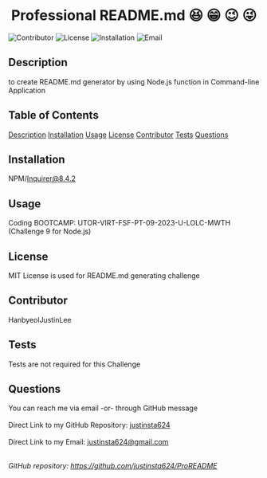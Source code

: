 
  <h1 align="center">Professional README.md 😆 😁 😉 😜 </h1>
    
  ![Contributor](https://img.shields.io/badge/Contributor-HanbyeolJustinLee-purple)
  ![License](https://img.shields.io/badge/License-MIT-magenta)
  ![Installation](https://img.shields.io/badge/Installation-NPM/Inquirer@8.4.2-red)
  ![Email](https://img.shields.io/badge/Email-justinsta624@gmail.com-green)

  ## Description
  to create README.md  generator by using Node.js function in Command-line Application
  
  ## Table of Contents
  [Description](#Description)
  [Installation](#Installation)
  [Usage](#Usage)
  [License](#License)
  [Contributor](#Contributor)
  [Tests](#Tests)
  [Questions](#Questions)
  
  ## Installation
  NPM/Inquirer@8.4.2
  
  ## Usage
  Coding BOOTCAMP: UTOR-VIRT-FSF-PT-09-2023-U-LOLC-MWTH (Challenge 9 for Node.js)
  
  ## License
  MIT License is used for README.md generating challenge  
  
  ## Contributor
  HanbyeolJustinLee
  
  ## Tests
  Tests are not required for this Challenge
  
  ## Questions
  You can reach me via email -or- through GitHub message<br />
  <br />
  Direct Link to my GitHub Repository: [justinsta624](https://github.com/justinsta624)<br />
  <br />
  Direct Link to my Email: justinsta624@gmail.com<br /><br />
  
  _GitHub repository: https://github.com/justinsta624/ProREADME_
      